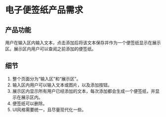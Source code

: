 # 电子便签纸产品需求

## 产品功能

用户在输入区内输入文本，点击添加后将该文本保存并作为一个便签纸显示在展示区。展示区内用户可以查阅之前添加的便签纸。

## 细节

1. 整个页面分为“输入区”和“展示区”。
2. 输入区内用户可以输入文本或图片，以及添加按钮。
3. 展示区内显示所有用户已经添加的文本，每次添加都会生成一个便签纸，并显示在展示区内。
4. 便签纸可以删除。
5. UI风格需要统一，且尽量现代化一些。